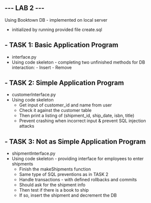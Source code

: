 ## --- LAB 2 ---

Using Booktown DB - implemented on local server
  - initialized by running provided file create.sql
  
## - TASK 1: Basic Application Program
  - interface.py
  - Using code skeleton - completing two unfinished methods for DB interaction:
        - Insert
        - Remove
        
## - TASK 2: Simple Application Program
  - customerInterface.py
  - Using code skeleton
      - Get input of customer_id and name from user
      - Check it against the customer table
      - Then print a listing of (shipment_id, ship_date, isbn, title)
      - Prevent crashing when incorrect input & prevent SQL injection attacks

## - TASK 3: Not as Simple Application Program
  - shipmentInterface.py
  - Using code skeleton - providing interface for employees to enter shipments
      - Finish the makeShipments function
      - Same type of SQL preventions as in TASK 2
      - Handle transactions - with defined rollbacks and commits
      - Should ask for the shipment info
      - Then test if there is a book to ship
      - If so, insert the shipment and decrement the DB
